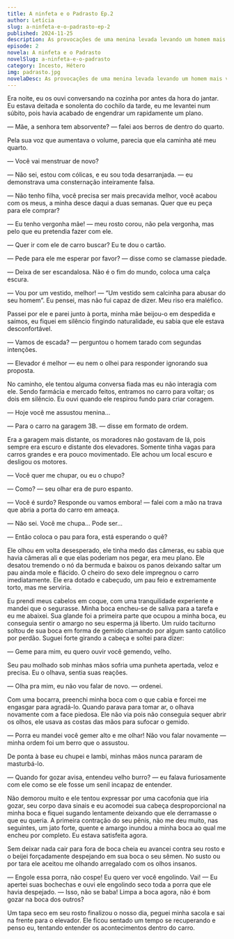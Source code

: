 ```yaml
---
title: A ninfeta e o Padrasto Ep.2
author: Letícia
slug: a-ninfeta-e-o-padrasto-ep-2
published: 2024-11-25
description: As provocações de uma menina levada levando um homem mais velho ao completo despero.
episode: 2
novela: A ninfeta e o Padrasto
novelSlug: a-ninfeta-e-o-padrasto
category: Incesto, Hétero
img: padrasto.jpg
novelaDesc: As provocações de uma menina levada levando um homem mais velho ao completo despero.
---
```


Era noite, eu os ouvi conversando na cozinha por antes da hora do jantar. Eu estava deitada e sonolenta do cochilo da tarde, eu me levantei num súbito, pois havia acabado de engendrar um rapidamente um plano.

— Mãe, a senhora tem absorvente? — falei aos berros de dentro do quarto.

Pela sua voz que aumentava o volume, parecia que ela caminha até meu quarto.

— Você vai menstruar de novo?

— Não sei, estou com cólicas, e eu sou toda desarranjada. — eu demonstrava uma consternação inteiramente falsa.

— Não tenho filha, você precisa ser mais precavida melhor, você acabou com os meus, a minha desce daqui a duas semanas. Quer que eu peça para ele comprar?

— Eu tenho vergonha mãe! — meu rosto corou, não pela vergonha, mas pelo que eu pretendia fazer com ele.

— Quer ir com ele de carro buscar? Eu te dou o cartão.

— Pede para ele me esperar por favor? — disse como se clamasse piedade.

— Deixa de ser escandalosa. Não é o fim do mundo, coloca uma calça escura.

— Vou por um vestido, melhor! — “Um vestido sem calcinha para abusar do seu homem”. Eu pensei, mas não fui capaz de dizer. Meu riso era maléfico.

Passei por ele e parei junto à porta, minha mãe beijou-o em despedida e saímos, eu fiquei em silêncio fingindo naturalidade, eu sabia que ele estava desconfortável.

— Vamos de escada? — perguntou o homem tarado com segundas intenções.

— Elevador é melhor — eu nem o olhei para responder ignorando sua proposta.

No caminho, ele tentou alguma conversa fiada mas eu não interagia com ele. Sendo farmácia e mercado feitos, entramos no carro para voltar; os dois em silêncio. Eu ouvi quando ele respirou fundo para criar coragem.

— Hoje você me assustou menina…

— Para o carro na garagem 3B. — disse em formato de ordem.

Era a garagem mais distante, os moradores não gostavam de lá, pois sempre era escuro e distante dos elevadores. Somente tinha vagas para carros grandes e era pouco movimentado. Ele achou um local escuro e desligou os motores.

— Você quer me chupar, ou eu o chupo?

— Como? — seu olhar era de puro espanto.

— Você é surdo? Responde ou vamos embora! — falei com a mão na trava que abria a porta do carro em ameaça.

— Não sei. Você me chupa… Pode ser…

— Então coloca o pau para fora, está esperando o quê?

Ele olhou em volta desesperado, ele tinha medo das câmeras, eu sabia que havia câmeras ali e que elas poderiam nos pegar, era meu plano. Ele desatou tremendo o nó da bermuda e baixou os panos deixando saltar um pau ainda mole e flácido. O cheiro do sexo dele impregnou o carro imediatamente. Ele era dotado e cabeçudo, um pau feio e extremamente torto, mas me serviria.

Eu prendi meus cabelos em coque, com uma tranquilidade experiente e mandei que o segurasse. Minha boca encheu-se de saliva para a tarefa e eu me abaixei. Sua glande foi a primeira parte que ocupou a minha boca, eu conseguia sentir o amargo no seu esperma já liberto. Um ruído taciturno soltou de sua boca em forma de gemido clamando por algum santo católico por perdão. Suguei forte girando a cabeça e soltei para dizer:

— Geme para mim, eu quero ouvir você gemendo, velho.

Seu pau molhado sob minhas mãos sofria uma punheta apertada, veloz e precisa. Eu o olhava, sentia suas reações.

— Olha pra mim, eu não vou falar de novo. — ordenei.

Com uma bocarra, preenchi minha boca com o que cabia e forcei me engasgar para agradá-lo. Quando parava para tomar ar, o olhava novamente com a face piedosa. Ele não via pois não conseguia sequer abrir os olhos, ele usava as costas das mãos para sufocar o gemido.

— Porra eu mandei você gemer alto e me olhar! Não vou falar novamente — minha ordem foi um berro que o assustou.

De ponta à base eu chupei e lambi, minhas mãos nunca pararam de masturbá-lo.

— Quando for gozar avisa, entendeu velho burro? — eu falava furiosamente com ele como se ele fosse um senil incapaz de entender.

Não demorou muito e ele tentou expressar por uma cacofonia que iria gozar, seu corpo dava sinais e eu acomodei sua cabeça desproporcional na minha boca e fiquei sugando lentamente deixando que ele derramasse o que eu queria. A primeira contração do seu pênis, não me deu muito, nas seguintes, um jato forte, quente e amargo inundou a minha boca ao qual me encheu por completo. Eu estava satisfeita agora.

Sem deixar nada cair para fora de boca cheia eu avancei contra seu rosto e o beijei forçadamente despejando em sua boca o seu sêmen. No susto ou por tara ele aceitou me olhando arregalado com os olhos insanos.

— Engole essa porra, não cospe! Eu quero ver você engolindo. Vai! — Eu apertei suas bochechas e ouvi ele engolindo seco toda a porra que ele havia despejado. — Isso, não se baba! Limpa a boca agora, não é bom gozar na boca dos outros?

Um tapa seco em seu rosto finalizou o nosso dia, peguei minha sacola e sai na frente para o elevador. Ele ficou sentado um tempo se recuperando e penso eu, tentando entender os acontecimentos dentro do carro. 
